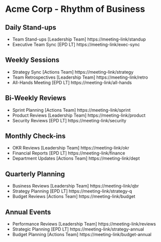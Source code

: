 
# Acme Corp - Rhythm of Business

## Daily Stand-ups
- Team Stand-ups [Leadership Team] https://meeting-link/standup
- Executive Team Sync [EPD LT] https://meeting-link/exec-sync

## Weekly Sessions
- Strategy Sync [Actions Team] https://meeting-link/strategy
- Team Retrospectives [Leadership Team] https://meeting-link/retro
- All-Hands Meeting [EPD LT] https://meeting-link/all-hands

## Bi-Weekly Reviews
- Sprint Planning [Actions Team] https://meeting-link/sprint
- Product Reviews [Leadership Team] https://meeting-link/product
- Security Reviews [EPD LT] https://meeting-link/security

## Monthly Check-ins
- OKR Reviews [Leadership Team] https://meeting-link/okr
- Financial Reports [EPD LT] https://meeting-link/finance
- Department Updates [Actions Team] https://meeting-link/dept

## Quarterly Planning
- Business Reviews [Leadership Team] https://meeting-link/qbr
- Strategy Planning [EPD LT] https://meeting-link/strategy-q
- Budget Reviews [Actions Team] https://meeting-link/budget

## Annual Events
- Performance Reviews [Leadership Team] https://meeting-link/reviews
- Strategic Planning [EPD LT] https://meeting-link/strategy-annual
- Budget Planning [Actions Team] https://meeting-link/budget-annual

